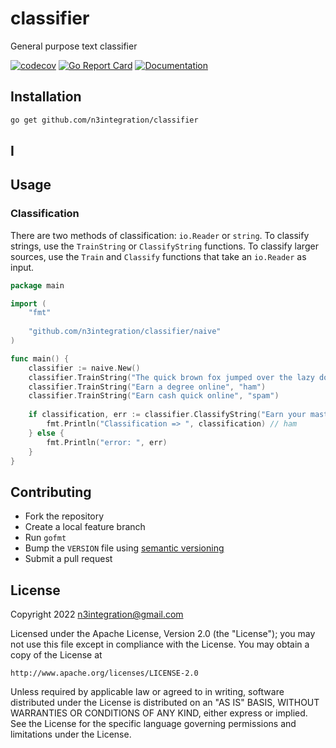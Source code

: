 # classifier
General purpose text classifier

[![codecov](https://codecov.io/gh/n3integration/classifier/branch/master/graph/badge.svg)](https://codecov.io/gh/n3integration/classifier)
[![Go Report Card](https://goreportcard.com/badge/github.com/n3integration/classifier)](https://goreportcard.com/report/github.com/n3integration/classifier)
[![Documentation](https://godoc.org/github.com/n3integration/classifier?status.svg)](http://godoc.org/github.com/n3integration/classifier)

## Installation

```bash
go get github.com/n3integration/classifier
```

## I

## Usage

### Classification

There are two methods of classification: `io.Reader` or `string`. To classify strings, use the `TrainString` 
or `ClassifyString` functions. To classify larger sources, use the `Train` and `Classify` functions that 
take an `io.Reader` as input.

```go
package main

import (
	"fmt"
	
	"github.com/n3integration/classifier/naive"
)

func main() {
    classifier := naive.New()
    classifier.TrainString("The quick brown fox jumped over the lazy dog", "ham")
    classifier.TrainString("Earn a degree online", "ham")
    classifier.TrainString("Earn cash quick online", "spam")
    
    if classification, err := classifier.ClassifyString("Earn your masters degree online"); err == nil {
        fmt.Println("Classification => ", classification) // ham
    } else {
        fmt.Println("error: ", err)
    }	
}
```

## Contributing

- Fork the repository
- Create a local feature branch
- Run `gofmt`
- Bump the `VERSION` file using [semantic versioning](https://semver.org/)
- Submit a pull request

## License

Copyright 2022 n3integration@gmail.com

Licensed under the Apache License, Version 2.0 (the "License");
you may not use this file except in compliance with the License.
You may obtain a copy of the License at

    http://www.apache.org/licenses/LICENSE-2.0

Unless required by applicable law or agreed to in writing, software
distributed under the License is distributed on an "AS IS" BASIS,
WITHOUT WARRANTIES OR CONDITIONS OF ANY KIND, either express or implied.
See the License for the specific language governing permissions and
limitations under the License.
